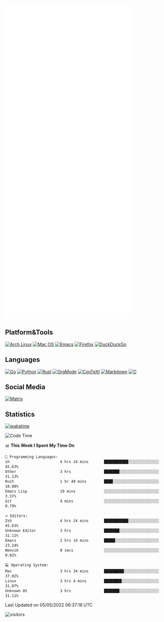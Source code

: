 ![Metrics](https://github.com/SteamedFish/SteamedFish/blob/master/github-metrics.svg)

## Platform&Tools

[![Arch Linux](https://img.shields.io/badge/ArchLinux-1793D1?logo=arch-linux&logoColor=fff&style=flat-square)](https://archlinux.org/)
[![Mac OS](https://img.shields.io/badge/MacOS-000000?style=flat-square&logo=macos&logoColor=F0F0F0)](https://www.apple.com/macos/)
[![Emacs](https://img.shields.io/badge/Emacs-%237F5AB6.svg?&style=flat-square&logo=gnu-emacs&logoColor=white)](https://www.gnu.org/software/emacs/)
[![Firefox](https://img.shields.io/badge/Firefox-FF7139?style=flat-square&logo=Firefox-Browser&logoColor=white)](https://firefox.com/)
[![DuckDuckGo](https://img.shields.io/badge/DuckDuckGo-DE5833?style=flat-square&logo=DuckDuckGo&logoColor=white)](https://duckduckgo.com/)

## Languages

[![Go](https://img.shields.io/badge/Golang-%2300ADD8.svg?style=flat-square&logo=go&logoColor=white)](https://golang.org/)
[![Python](https://img.shields.io/badge/Python-3670A0?style=flat-square&logo=python&logoColor=ffdd54)](https://www.python.org/)
[![Rust](https://img.shields.io/badge/Rust-%23000000.svg?style=flat-square&logo=rust&logoColor=white)](https://www.rust-lang.org/)
[![OrgMode](https://img.shields.io/badge/OrgMode-%23000000.svg?style=flat-square&logo=org&logoColor=white)](https://orgmode.org/)
[![ConTeXt](https://img.shields.io/badge/ConTeXt-%23008080.svg?style=flat-square&logo=latex&logoColor=white)](https://contextgarden.net/)
[![Markdown](https://img.shields.io/badge/MarkDown-%23000000.svg?style=flat-square&logo=markdown&logoColor=white)](https://daringfireball.net/projects/markdown/)
[![C](https://img.shields.io/badge/C-%2300599C.svg?style=flat-square&logo=c&logoColor=white)](https://www.iso.org/standard/74528.html)

## Social Media

[![Matrix](https://img.shields.io/badge/SteamedFish-2CA5E0?style=social&logo=matrix&logoColor=black)](https://matrix.to/#/@i:steamedfish.org)

## Statistics
[![wakatime](https://wakatime.com/badge/user/168280d6-fcf2-4b4f-ad3a-dc4612f35b38.svg)](https://wakatime.com/@168280d6-fcf2-4b4f-ad3a-dc4612f35b38)

<!--START_SECTION:waka-->
![Code Time](http://img.shields.io/badge/Code%20Time-1%2C793%20hrs%2013%20mins-blue)

📊 **This Week I Spent My Time On** 

```text
💬 Programming Languages: 
sh                       4 hrs 24 mins       ███████████░░░░░░░░░░░░░░   45.63% 
Other                    3 hrs               ███████░░░░░░░░░░░░░░░░░░   31.13% 
Rust                     1 hr 49 mins        ████░░░░░░░░░░░░░░░░░░░░░   18.88% 
Emacs Lisp               19 mins             ░░░░░░░░░░░░░░░░░░░░░░░░░   3.37% 
Git                      4 mins              ░░░░░░░░░░░░░░░░░░░░░░░░░   0.79%

🔥 Editors: 
Zsh                      4 hrs 24 mins       ███████████░░░░░░░░░░░░░░   45.63% 
Unknown Editor           3 hrs               ███████░░░░░░░░░░░░░░░░░░   31.11% 
Emacs                    2 hrs 14 mins       █████░░░░░░░░░░░░░░░░░░░░   23.24% 
Neovim                   0 secs              ░░░░░░░░░░░░░░░░░░░░░░░░░   0.02%

💻 Operating System: 
Mac                      3 hrs 34 mins       █████████░░░░░░░░░░░░░░░░   37.02% 
Linux                    3 hrs 4 mins        ████████░░░░░░░░░░░░░░░░░   31.87% 
Unknown OS               3 hrs               ███████░░░░░░░░░░░░░░░░░░   31.11%

```


 Last Updated on 05/05/2022 06:37:18 UTC
<!--END_SECTION:waka-->

![visitors](https://visitor-badge.laobi.icu/badge?page_id=SteamedFish.SteamedFish)
